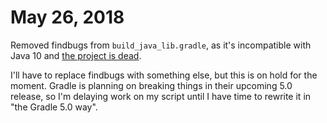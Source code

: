 # May 26, 2018

Removed findbugs from `build_java_lib.gradle`, as it's incompatible with Java 10 and [the project is dead](https://mailman.cs.umd.edu/pipermail/findbugs-discuss/2016-November/004321.html).

I'll have to replace findbugs with something else, but this is on hold for the moment.  Gradle is planning on breaking things in their upcoming 5.0 release, so I'm delaying work on my script until I have time to rewrite it in "the Gradle 5.0 way".